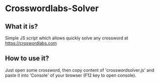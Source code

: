 # Crosswordlabs-Solver

## What it is?
Simple JS script which allows quickly solve any crossword at https://croswordlabs.com


## How to use it?
Just open some crossword, then copy content of 'crosswordsolver.js' and paste it into 'Console' of your browser (F12 key to open console).
